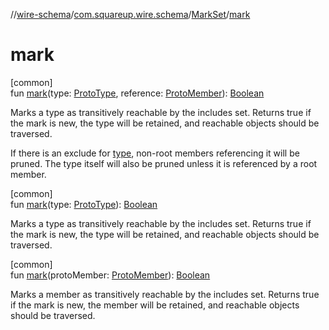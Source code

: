 //[wire-schema](../../../index.md)/[com.squareup.wire.schema](../index.md)/[MarkSet](index.md)/[mark](mark.md)

# mark

[common]\
fun [mark](mark.md)(type: [ProtoType](../-proto-type/index.md), reference: [ProtoMember](../-proto-member/index.md)): [Boolean](https://kotlinlang.org/api/latest/jvm/stdlib/kotlin/-boolean/index.html)

Marks a type as transitively reachable by the includes set. Returns true if the mark is new, the type will be retained, and reachable objects should be traversed.

If there is an exclude for [type](mark.md), non-root members referencing it will be pruned. The type itself will also be pruned unless it is referenced by a root member.

[common]\
fun [mark](mark.md)(type: [ProtoType](../-proto-type/index.md)): [Boolean](https://kotlinlang.org/api/latest/jvm/stdlib/kotlin/-boolean/index.html)

Marks a type as transitively reachable by the includes set. Returns true if the mark is new, the type will be retained, and reachable objects should be traversed.

[common]\
fun [mark](mark.md)(protoMember: [ProtoMember](../-proto-member/index.md)): [Boolean](https://kotlinlang.org/api/latest/jvm/stdlib/kotlin/-boolean/index.html)

Marks a member as transitively reachable by the includes set. Returns true if the mark is new, the member will be retained, and reachable objects should be traversed.
